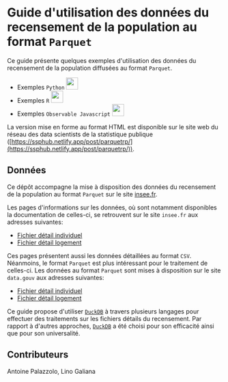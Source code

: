 #  Guide d'utilisation des données du recensement de la population au format `Parquet`

Ce guide présente quelques exemples d'utilisation des données du 
recensement de la population diffusées au format `Parquet`. 

- Exemples `Python` <img height="28" width="28" src="https://cdn.simpleicons.org/python/00ccff99" />
- Exemples `R` <img height="28" width="28" src="https://cdn.simpleicons.org/r/00ccff99" />
- Exemples `Observable Javascript` <img height="28" width="28" src="https://cdn.simpleicons.org/javascript/00ccff99" />

La version mise en forme au format HTML est disponible
sur
le site web du réseau des data scientists de la
statistique publique ([https://ssphub.netlify.app/post/parquetrp/](https://ssphub.netlify.app/post/parquetrp/)).

## Données

Ce dépôt accompagne la mise à disposition des données
du recensement de la population au format `Parquet`
sur le site [insee.fr](https://www.insee.fr/fr/statistiques/7706119?sommaire=7637890).


Les pages d'informations sur les données, où sont notamment disponibles
la documentation de celles-ci,
se retrouvent sur le site `insee.fr` aux adresses suivantes:

* [Fichier détail individuel](https://www.insee.fr/fr/statistiques/7706119?sommaire=7637890)
* [Fichier détail logement](https://www.insee.fr/fr/statistiques/7705908?sommaire=7637890)

Ces pages présentent aussi les données détaillées au format `CSV`. Néanmoins, le format `Parquet` 
est plus intéressant pour le traitement de celles-ci. Les données au format `Parquet` sont mises à disposition sur 
le site `data.gouv` aux adresses suivantes:

* [Fichier détail individuel](https://static.data.gouv.fr/resources/recensement-de-la-population-fichiers-detail-individus-localises-au-canton-ou-ville-2020-1)
* [Fichier détail logement](https://static.data.gouv.fr/resources/recensement-de-la-population-fichiers-detail-individus-localises-au-canton-ou-ville-2020-1)

Ce guide propose d'utiliser [`DuckDB`](https://duckdb.org/) à travers
plusieurs langages pour effectuer des traitements sur les fichiers
détails du recensement.
Par rapport à d'autres approches, [`DuckDB`](https://duckdb.org/) a été choisi pour son efficacité ainsi que pour son universalité.



## Contributeurs

Antoine Palazzolo, Lino Galiana

